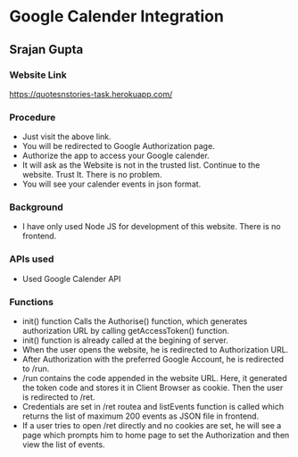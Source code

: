 # Google Calender Integration
## Srajan Gupta
### Website Link
https://quotesnstories-task.herokuapp.com/
### Procedure
* Just visit the above link.
* You will be redirected to Google Authorization page.
* Authorize the app to access your Google calender.
* It will ask as the Website is not in the trusted list. Continue to the website. Trust It. There is no problem.
* You will see your calender events in json format.
### Background
* I have only used Node JS for development of this website. There is no frontend.
### APIs used
* Used Google Calender API
### Functions 
* init() function Calls the Authorise() function, which generates authorization URL by calling getAccessToken() function.
* init() function is already called at the begining of server.
* When the user opens the website, he is redirected to Authorization URL.
* After Authorization with the preferred Google Account, he is redirected to /run.
* /run contains the code appended in the website URL. Here, it generated the token code and stores it in Client Browser as cookie. Then the user is redirected to /ret.
* Credentials are set in /ret routea and listEvents function is called which returns the list of maximum 200 events as JSON file in frontend.
* If a user tries to open /ret directly and no cookies are set, he will see a page which prompts him to home page to set the Authorization and then view the list of events.